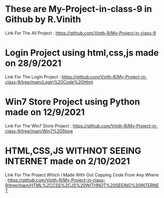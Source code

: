 # These are My-Project-in-class-9 in Github by R.Vinith
Link For The All Project : https://github.com/Vinth-R/My-Project-in-class-9
# Login Project using html,css,js made on 28/9/2021
Link For The Login Project : https://github.com/Vinth-R/My-Project-in-class-9/tree/main/Login%20Code%20Html
# Win7 Store Project using Python made on 12/9/2021
Link For The Win7 Store Project : https://github.com/Vinth-R/My-Project-in-class-9/tree/main/Win7%20Store
# HTML,CSS,JS WITHNOT SEEING INTERNET made on 2/10/2021
Link For The Project Which I Made With Out Copying Code From Any Where : https://github.com/Vinth-R/My-Project-in-class-9/tree/main/HTML%2CCSS%2CJS%20WITHNOT%20SEEING%20INTERNET
